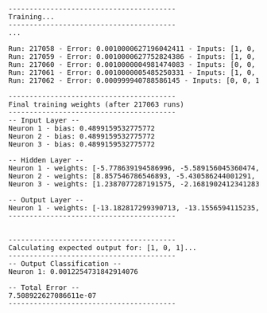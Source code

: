 <pre>
----------------------------------------
Training...
----------------------------------------
...

Run: 217058 - Error: 0.0010000627196042411 - Inputs: [1, 0, 0], Output: [1]
Run: 217059 - Error: 0.0010000627752824386 - Inputs: [1, 0, 1], Output: [0]
Run: 217060 - Error: 0.0010000004981474083 - Inputs: [0, 0, 1], Output: [1]
Run: 217061 - Error: 0.0010000005485250331 - Inputs: [1, 0, 1], Output: [0]
Run: 217062 - Error: 0.000999940788586145 - Inputs: [0, 0, 1], Output: [1]

----------------------------------------
Final training weights (after 217063 runs)
----------------------------------------
-- Input Layer --
Neuron 1 - bias: 0.4899159532775772
Neuron 2 - bias: 0.4899159532775772
Neuron 3 - bias: 0.4899159532775772

-- Hidden Layer --
Neuron 1 - weights: [-5.778639194586996, -5.589156045360474, 9.159402228648888] - bias: 0.5626360671176536
Neuron 2 - weights: [8.857546786546893, -5.430586244001291, -5.677950460380221] - bias: 0.5626360671176536
Neuron 3 - weights: [1.2387077287191575, -2.1681902412341283, 1.2393323416056554] - bias: 0.5626360671176536

-- Output Layer --
Neuron 1 - weights: [-13.182817299390713, -13.1556594115235, 19.268013979475192] - bias: 0.6910616323973654
----------------------------------------


----------------------------------------
Calculating expected output for: [1, 0, 1]...
----------------------------------------
-- Output Classification --
Neuron 1: 0.0012254731842914076

-- Total Error --
7.508922627086611e-07
----------------------------------------
</pre>
